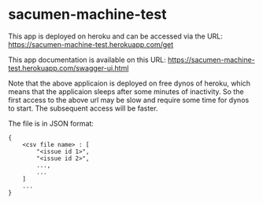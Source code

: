 # sacumen-machine-test

This app is deployed on heroku and can be accessed via the URL:
https://sacumen-machine-test.herokuapp.com/get

This app documentation is available on this URL:
https://sacumen-machine-test.herokuapp.com/swagger-ui.html

Note that the above applicaion is deployed on free dynos of heroku, which means that the applicaion sleeps after some minutes of inactivity. So the first access to the above url may be slow and require some time for dynos to start. The subsequent access will be faster.

The file is in JSON format:
```
{
    <csv file name> : [
        "<issue id 1>",
        "<issue id 2>",
        ...,
        ...
    ]
    ...
}
```
